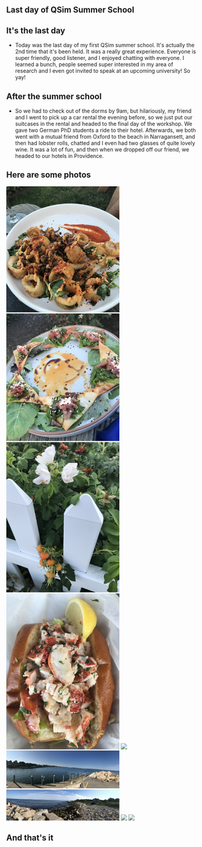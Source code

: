 ## Last day of QSim Summer School

## It's the last day
- Today was the last day of my first QSim summer school. It's actually the 2nd time that it's been held. It was
a really great experience. Everyone is super friendly, good listener, and I enjoyed chatting with everyone.
I learned a bunch, people seemed super interested in my area of research and I even got invited to speak at an
upcoming university! So yay!

## After the summer school
- So we had to check out of the dorms by 9am, but hilariously, my friend and I went to pick up a car rental
the evening before, so we just put our suitcases in the rental and headed to the final day of the workshop.
We gave two German PhD students a ride to their hotel.
Afterwards, we both went with a mutual friend from Oxford to the beach in Narragansett, and then had lobster rolls,
chatted and I even had two glasses of quite lovely wine. It was a lot of fun, and then when we dropped off our
friend, we headed to our hotels in Providence.

## Here are some photos
<img src="/images1/qsimphotos24/qsim1.png" width="300">

<img src="/images1/qsimphotos24/qsim2.png" width="300">

<img src="/images1/qsimphotos24/qsim3.png" width="300">

<img src="/images1/qsimphotos24/qsim4.png" width="300">

<img src="/images1/qsimphotos24/qsim5.png" width="300">

<img src="/images1/qsimphotos24/qsim6.png" width="300">

<img src="/images1/qsimphotos24/qsim7.png" width="300">

<img src="/images1/qsimphotos24/qsim8.png" width="300">

<img src="/images1/qsimphotos24/qsim9.png" width="300">

## And that's it
